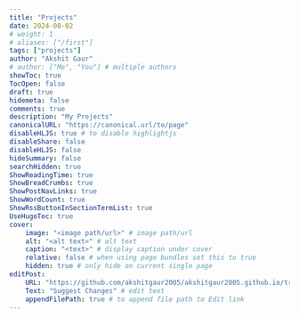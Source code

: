 ```yaml
---
title: "Projects"
date: 2024-08-02
# weight: 1
# aliases: ["/first"]
tags: ["projects"]
author: "Akshit Gaur"
# author: ["Me", "You"] # multiple authors
showToc: true
TocOpen: false
draft: true
hidemeta: false
comments: true
description: "My Projects"
canonicalURL: "https://canonical.url/to/page"
disableHLJS: true # to disable highlightjs
disableShare: false
disableHLJS: false
hideSummary: false
searchHidden: true
ShowReadingTime: true
ShowBreadCrumbs: true
ShowPostNavLinks: true
ShowWordCount: true
ShowRssButtonInSectionTermList: true
UseHugoToc: true
cover:
    image: "<image path/url>" # image path/url
    alt: "<alt text>" # alt text
    caption: "<text>" # display caption under cover
    relative: false # when using page bundles set this to true
    hidden: true # only hide on current single page
editPost:
    URL: "https://github.com/akshitgaur2005/akshitgaur2005.github.io/tree/main/content"
    Text: "Suggest Changes" # edit text
    appendFilePath: true # to append file path to Edit link
---
```


